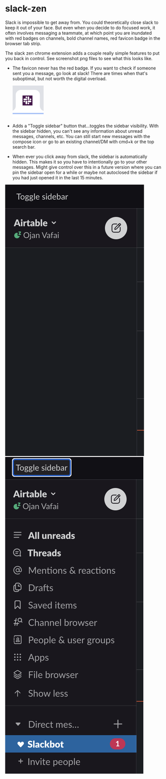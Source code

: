 # slack-zen

Slack is impossible to get away from. You could theoretically close slack to
keep it out of your face. But even when you decide to do focused work, it often
involves messaging a teammate, at which point you are inundated with red badges
on channels, bold channel names, red favicon badge in the browser tab strip.

The slack zen chrome extension adds a couple really simple features to put you
back in control. See screenshot png files to see what this looks like.

- The favicon never has the red badge. If you want to check if someone sent you
  a message, go look at slack! There are times when that's suboptimal, but not
  worth the digital overload.
  
  ![Image of debadged icon](https://github.com/ojanvafai-at/slack-zen/blob/master/debadged-favicon.png)

- Adds a "Toggle sidebar" button that...toggles the sidebar visibility. With the
  sidebar hidden, you can't see any information about unread messages, channels,
  etc. You can still start new messages with the compose icon or go to an
  existing channel/DM with cmd+k or the top search bar.
- When ever you click away from slack, the sidebar is automatically hidden. This
  makes it so you have to intentionally go to your other messages. Might give
  control over this in a future version where you can pin the sidebar open for a
  while or maybe not autoclosed the sidebar if you had just opened it in the
  last 15 minutes.


![Image of hidden sidebar](https://github.com/ojanvafai-at/slack-zen/blob/master/hidden-sidebar.png)
![Image of visible sidebar](https://github.com/ojanvafai-at/slack-zen/blob/master/visible-sidebar.png)
